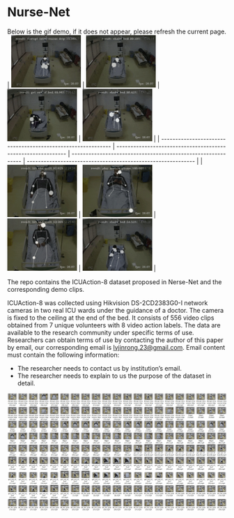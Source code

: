 # Nurse-Net

Below is the gif demo, if it does not appear, please refresh the current page.
| <img src="resource/demo2.gif" alt="demo2" style="zoom:50%;" /> | <img src="resource/demo3.gif" alt="demo3" style="zoom: 50%;" /> | <img src="resource/demo4.gif" alt="demo4" style="zoom:50%;" /> | <img src="resource/demo5.gif" alt="demo5" style="zoom:50%;" /> |
| ------------------------------------------------------------ | ------------------------------------------------------------ | ------------------------------------------------------------ | ------------------------------------------------------------ |
| <img src="resource/demo6.gif" alt="demo6" style="zoom:50%;" /> | <img src="resource/demo7.gif" alt="demo7" style="zoom:50%;" /> | <img src="resource/demo8.gif" alt="demo8" style="zoom:50%;" /> | <img src="resource/demo9.gif" alt="demo9" style="zoom:50%;" /> |

The repo contains the ICUAction-8 dataset proposed in Nerse-Net and the corresponding demo clips. 

ICUAction-8 was collected using Hikvision DS-2CD2383G0-I network cameras in two real ICU wards under the guidance of a doctor. The camera is fixed to the ceiling at the end of the bed. It consists of 556 video clips obtained from 7 unique volunteers with 8 video action labels. The data are available to the research community under specific terms of use. Researchers can obtain terms of use by contacting the author of this paper by email, our corresponding email is lvjinrong.23@gmail.com. Email content must contain the following information:
- The researcher needs to contact  us by institution’s email.
- The researcher needs to explain to us the purpose of the dataset in detail.



![total_video](resource/total_video.png)
